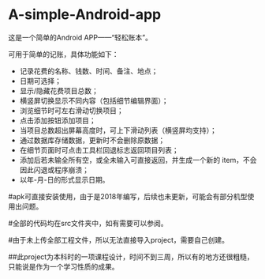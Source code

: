 # A-simple-Android-app

这是一个简单的Android APP——“轻松账本”。

可用于简单的记账，具体功能如下：
* 记录花费的名称、钱数、时间、备注、地点；
* 日期可选择；
* 显示/隐藏花费项目总数；
* 横竖屏切换显示不同内容（包括细节编辑界面）；
* 浏览细节时可左右滑动切换项目；
* 点击添加按钮添加项目；
* 当项目总数超出屏幕高度时，可上下滑动列表（横竖屏均支持）；
* 通过数据库存储数据，更新时不会删除原数据；
* 在细节页面时可点击工具栏回退标志返回项目列表；
* 添加后若未输全所有空，或全未输入可直接返回，并生成一个新的 item，不会因此闪退或程序崩溃；
* 以年-月-日的形式显示日期。

#apk可直接安装使用，由于是2018年编写，后续也未更新，可能会有部分机型使用出问题。

#全部的代码均在src文件夹中，如有需要可以参阅。

#由于未上传全部工程文件，所以无法直接导入project，需要自己创建。

##此project为本科时的一项课程设计，时间不到三周，所以有的地方还很粗糙，只能说是作为一个学习性质的成果。
